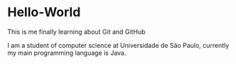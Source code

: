 # Hello-World
This is me finally learning about Git and GitHub

I am a student of computer science at Universidade de São Paulo, currently my main programming language is Java.

